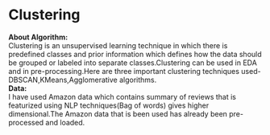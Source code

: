# Clustering
**About Algorithm:**<br/>
Clustering is an unsupervised learning technique in which there is predefined classes and prior information which defines how the data should be grouped or labeled into separate classes.Clustering can be used in EDA and in pre-processing.Here are three important clustering techniques used-DBSCAN,KMeans,Agglomerative algorithms.<br/>
**Data:**<br/>
I have used Amazon data which contains summary of reviews that is featurized using NLP techniques(Bag of words) gives higher dimensional.The Amazon data that is been used has already been pre-processed and loaded.
